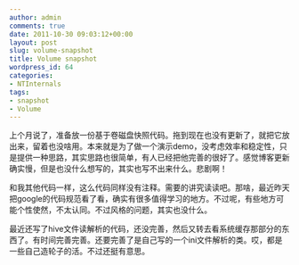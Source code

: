 ```yaml
---
author: admin
comments: true
date: 2011-10-30 09:03:12+00:00
layout: post
slug: volume-snapshot
title: Volume snapshot
wordpress_id: 64
categories:
- NTInternals
tags:
- snapshot
- Volume
---
```


上个月说了，准备放一份基于卷磁盘快照代码。拖到现在也没有更新了，就把它放出来，留着也没啥用。本来就是为了做一个演示demo，没考虑效率和稳定性，只是提供一种思路，其实思路也很简单，有人已经把他完善的很好了。感觉博客更新确实慢，但是也没什么想写的，其实也写不出来什么。悲剧啊！

和我其他代码一样，这么代码同样没有注释。需要的讲究读读吧。那啥，最近昨天把google的代码规范看了看，确实有很多值得学习的地方。不过呢，有些地方可能个性使然，不太认同。不过风格的问题，其实也没什么。

最近还写了hive文件读解析的代码，还没完善，然后又转去看系统缓存那部分的东西了。有时间完善完善。还要完善了是自己写的一个ini文件解析的类。哎，都是一些自己造轮子的活。不过还挺有意思。


